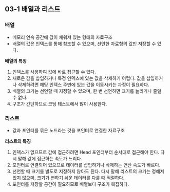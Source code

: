 ## 03-1 배열과 리스트 

### 배열
- 메모리 연속 공간에 값이 채워져 있는 형태의 자료구조 
- 배열의 값은 인덱스를 통해 참조할 수 있으며, 선언한 자료형의 값만 저장할 수 있다. 

**배열의 특징**
1. 인덱스를 사용하여 값에 바로 접근할 수 있다. 
2. 새로운 값을 삽입하거나 특정 인덱스에 있는 값을 삭제하기 어렵다. 값을 삽입하거나 삭제하려면 해당 인덱스 주변에 있는 값을 이동시키는 과정이 필요하다.                                 
3. 배열의 크기는 선언할 때 지정할 수 있으며, 한 번 선언하면 크기를 늘리거나 줄일 수 없다. 
4. 구조가 간단하므로 코딩 테스트에서 많이 사용한다. 

### 리스트
- 값과 포인터를 묶은 노드라는 것을 포인터로 연결한 자료구조 

**리스트의 특징**
1. 인덱스가 없으므로 값에 접근하려면 Head 포인터부터 순서대로 접근해야 한다. 다시 말해 값에 접근하는 속도가 느리다. 
2. 포인터로 연결되어 있으므로 데이터를 삽입하거나 삭제하는 연산 속도가 빠르다. 
3. 선언할 때 크기를 별도로 지정하지 않아도 된다. 다시 말해 리스트의 크기는 정해져 있지 않으며, 크기가 변하기 쉬운 데이터를 다룰 때 적절하다. 
4. 포인터를 저장할 공간이 필요하므로 배열보다 구조가 복잡하다. 